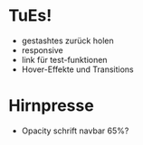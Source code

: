 # TuEs!
- gestashtes zurück holen
- responsive
- link für test-funktionen 
- Hover-Effekte und Transitions

# Hirnpresse
- Opacity schrift navbar 65%?